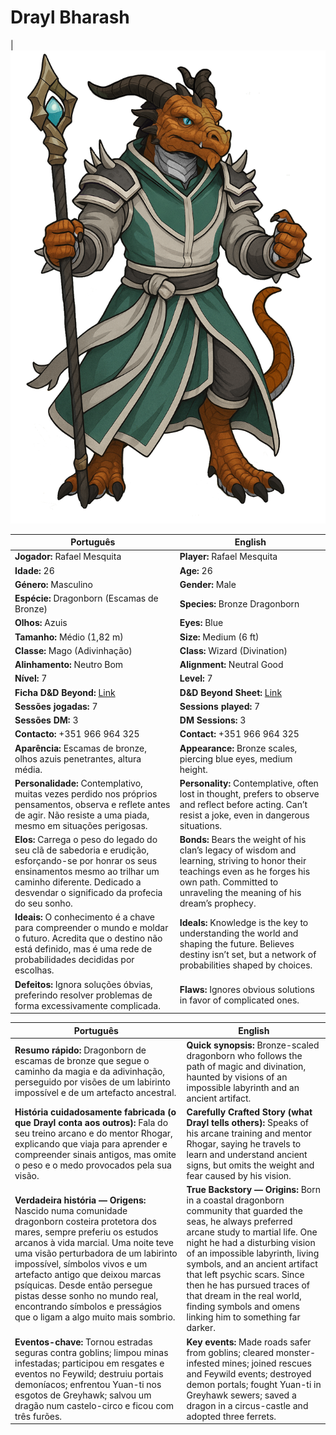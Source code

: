 # Drayl Bharash

|![Drayl Bharash](pc_drayl_bharash.png)

| Português | English |
|-----------|---------|
| **Jogador:** Rafael Mesquita | **Player:** Rafael Mesquita |
| **Idade:** 26 | **Age:** 26 |
| **Género:** Masculino | **Gender:** Male |
| **Espécie:** Dragonborn (Escamas de Bronze) | **Species:** Bronze Dragonborn |
| **Olhos:** Azuis | **Eyes:** Blue |
| **Tamanho:** Médio (1,82 m) | **Size:** Medium (6 ft) |
| **Classe:** Mago (Adivinhação) | **Class:** Wizard (Divination) |
| **Alinhamento:** Neutro Bom | **Alignment:** Neutral Good |
| **Nível:** 7 | **Level:** 7 |
| **Ficha D&D Beyond:** [Link](https://www.dndbeyond.com/characters/139926806) | **D&D Beyond Sheet:** [Link](https://www.dndbeyond.com/characters/139926806) |
| **Sessões jogadas:** 7 | **Sessions played:** 7 |
| **Sessões DM:** 3 | **DM Sessions:** 3 |
| **Contacto:** +351 966 964 325 | **Contact:** +351 966 964 325 |
| **Aparência:** Escamas de bronze, olhos azuis penetrantes, altura média. | **Appearance:** Bronze scales, piercing blue eyes, medium height. |
| **Personalidade:** Contemplativo, muitas vezes perdido nos próprios pensamentos, observa e reflete antes de agir. Não resiste a uma piada, mesmo em situações perigosas. | **Personality:** Contemplative, often lost in thought, prefers to observe and reflect before acting. Can’t resist a joke, even in dangerous situations. |
| **Elos:** Carrega o peso do legado do seu clã de sabedoria e erudição, esforçando-se por honrar os seus ensinamentos mesmo ao trilhar um caminho diferente. Dedicado a desvendar o significado da profecia do seu sonho. | **Bonds:** Bears the weight of his clan’s legacy of wisdom and learning, striving to honor their teachings even as he forges his own path. Committed to unraveling the meaning of his dream’s prophecy. |
| **Ideais:** O conhecimento é a chave para compreender o mundo e moldar o futuro. Acredita que o destino não está definido, mas é uma rede de probabilidades decididas por escolhas. | **Ideals:** Knowledge is the key to understanding the world and shaping the future. Believes destiny isn’t set, but a network of probabilities shaped by choices. |
| **Defeitos:** Ignora soluções óbvias, preferindo resolver problemas de forma excessivamente complicada. | **Flaws:** Ignores obvious solutions in favor of complicated ones. |

| Português | English |
|-----------|---------|
| **Resumo rápido:** Dragonborn de escamas de bronze que segue o caminho da magia e da adivinhação, perseguido por visões de um labirinto impossível e de um artefacto ancestral. | **Quick synopsis:** Bronze-scaled dragonborn who follows the path of magic and divination, haunted by visions of an impossible labyrinth and an ancient artifact. |
| **História cuidadosamente fabricada (o que Drayl conta aos outros):** Fala do seu treino arcano e do mentor Rhogar, explicando que viaja para aprender e compreender sinais antigos, mas omite o peso e o medo provocados pela sua visão. | **Carefully Crafted Story (what Drayl tells others):** Speaks of his arcane training and mentor Rhogar, saying he travels to learn and understand ancient signs, but omits the weight and fear caused by his vision. |
| **Verdadeira história — Origens:** Nascido numa comunidade dragonborn costeira protetora dos mares, sempre preferiu os estudos arcanos à vida marcial. Uma noite teve uma visão perturbadora de um labirinto impossível, símbolos vivos e um artefacto antigo que deixou marcas psíquicas. Desde então persegue pistas desse sonho no mundo real, encontrando símbolos e presságios que o ligam a algo muito mais sombrio. | **True Backstory — Origins:** Born in a coastal dragonborn community that guarded the seas, he always preferred arcane study to martial life. One night he had a disturbing vision of an impossible labyrinth, living symbols, and an ancient artifact that left psychic scars. Since then he has pursued traces of that dream in the real world, finding symbols and omens linking him to something far darker. |
| **Eventos-chave:** Tornou estradas seguras contra goblins; limpou minas infestadas; participou em resgates e eventos no Feywild; destruiu portais demoníacos; enfrentou Yuan-ti nos esgotos de Greyhawk; salvou um dragão num castelo-circo e ficou com três furões. | **Key events:** Made roads safer from goblins; cleared monster-infested mines; joined rescues and Feywild events; destroyed demon portals; fought Yuan-ti in Greyhawk sewers; saved a dragon in a circus-castle and adopted three ferrets. |
